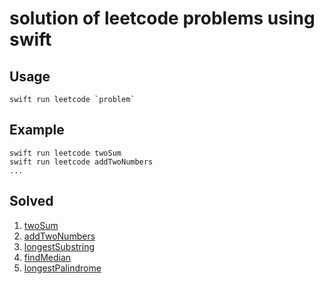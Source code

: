 # solution of leetcode problems using swift 

## Usage
    swift run leetcode `problem`

## Example
    swift run leetcode twoSum
    swift run leetcode addTwoNumbers
    ...

## Solved
1. [twoSum](https://leetcode.com/problems/two-sum/description/)
2. [addTwoNumbers](https://leetcode.com/problems/add-two-numbers/description/)
3. [longestSubstring](https://leetcode.com/problems/longest-substring-without-repeating-characters/description/)  
4. [findMedian](https://leetcode.com/problems/median-of-two-sorted-arrays/description/)
5. [longestPalindrome](https://leetcode.com/problems/longest-palindromic-substring/description/)